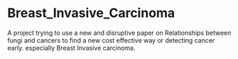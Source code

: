 # Breast_Invasive_Carcinoma
A project trying to use a new and disruptive paper on Relationships between fungi and cancers to find a new cost effective way or detecting cancer early. especially Breast Invasive carcinoma. 
